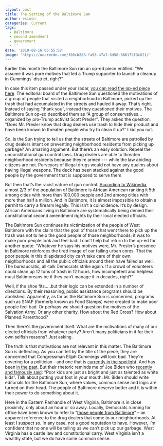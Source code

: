 ```yaml
---
layout: post
title: The Setting of the Baltimore Sun
author: esimon
categories: Current
tags:
  - Baltimore
  - second amendment
  - government
  - ''
date: '2019-08-16 05:55:58'
image: 'https://ucarecdn.com/f08cb283-fa53-47a7-8d58-566172f3c821/'
---
```

Earlier this month the Baltimore Sun ran an op-ed piece entitled: “We assume it was pure motives that led a Trump supporter to launch a cleanup in Cummings’ district, right?”  

In case this item passed under your radar, [you can read the op-ed piece here](https://www.baltimoresun.com/opinion/editorial/bs-ed-0808-conservatives-clean-west-baltimore-20190806-hmc2gndnhfhodch4yxromipgnq-story.html).  The editorial board of the Baltimore Sun questioned the motivations of a group of people that visited a neighborhood in Baltimore, picked up the trash that had accumulated in the streets and hauled it away.  That’s right.  Instead of saying “thank you”, instead they questioned their motives.  The Baltimore Sun op-ed described them as “A group of conservatives…organized by pro-Trump activist Scott Presler”.  They asked the question: “Does Mr. Presler know that drug dealers use trash to hide their product and have been known to threaten people who try to clean it up?”  I kid you not.  

So, is the Sun trying to tell us that the streets of Baltimore are patrolled by drug dealers intent on preventing neighborhood residents from picking up garbage?  An amazing argument.  But there’s an easy solution.  Repeal the unconstitutional gun control laws.  Drug dealers are able to threaten neighborhood residents because they’re armed --- while the law abiding citizens are not.  Purveyors of illegal drugs would not have any qualms about having illegal weapons.  The deck has been stacked against the good people by the government that is supposed to serve them.  

But then that’s the racist nature of gun control.  [According to Wikipedia](https://en.wikipedia.org/wiki/List_of_U.S._cities_with_large_African-American_populations), almost 2/3 of the population of Baltimore is African American ranking it 5th among cities with more than 100,000 people and 2nd among cities with more than half a million.  And in Baltimore, it is almost impossible to obtain a permit to carry  a firearm legally.  This isn’t a coincidence.  It’s by design.  African Americans living in Baltimore are systematically being denied their constitutional second amendment rights by their local elected officials.  

The Baltimore Sun continues its victimization of the people of West Baltimore with the claim that the goal of those that went there to pick up the trash was not to help the good people of those neighborhoods; it was to make poor people look and feel bad.  I can’t help but return to the op-ed for another quote: “Whatever he says his motives were, Mr. Presler’s presence in Baltimore reinforces the tired image of our failing urban cores. That the poor people in this dilapidated city can’t take care of their own neighborhoods and all the public officials around them have failed as well. The bureaucratic, all-talk Democrats strike again. If a crowd of volunteers could clean up 12 tons of trash in 12 hours, how incompetent and helpless must Baltimoreans be if they can’t manage it in decades, right?”    

Well, if the shoe fits…..but their logic can be extended in a number of directions.  By their reasoning, public assistance programs should be abolished.  Apparently, as far as the Baltimore Sun is concerned, programs such as SNAP (formerly known as Food Stamps) were created to make poor people feel bad.  Or perhaps we should question the motives of the Salvation Army.  Or any other charity.  How about the Red Cross?  How about Planned Parenthood? 

Then there's the government itself.  What are the motivations of many of our elected officials from whatever party?  Aren’t many politicians in it for their own selfish reasons?  Just asking.  

The truth is that motivations are not relevant in this matter.  The Baltimore Sun is deflecting.  As you can tell by the title of the piece, they are concerned that Congressman Elijah Cummings will look bad.  They're covering for a politician - and one that is [currently in the spotlight](https://dailycaller.com/2019/06/05/elijah-cummingss-wife-charity/).   And has been [in the past](https://www.davidharrisjr.com/steven/flashback-elijah-cummings-and-the-three-little-felonies/).  But their rhetoric reminds me of Joe Biden who [recently and famously said](https://www.nytimes.com/2019/08/09/us/politics/joe-biden-poor-kids.html): “Poor kids are just as bright and just as talented as white kids”.  Talk about putting your foot in your mouth.  Mr. Biden should write editorials for the Baltimore Sun, where values, common sense and logic are turned on their head.  The people of Baltimore deserve better and it is within their power to do something about it.   

Here in the Eastern Panhandle of West Virginia, Baltimore is in close proximity, only about an hour or so away.  Locally, Democrats running for office have been known to refer to “[those people from Baltimore](https://www.ghostofjefferson.com/archives/2015/04/22/2015-legislative-wrap.html)” – an apparent reference to the drug dealers that come to our neighborhoods.  At least I suspect so.  In any case, not a good reputation to have.  However, I’m confident that no one will be telling us we can’t pick up our garbage.   West Virginia has a castle law and constitutional carry.  West Virginia isn’t a wealthy state, but we do have some common sense.
